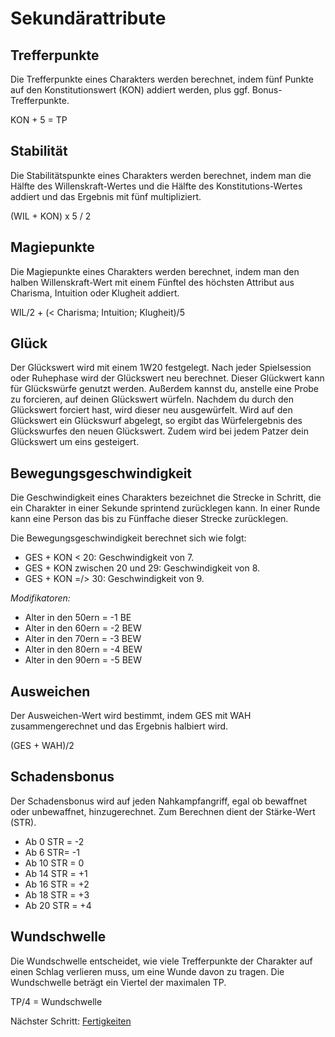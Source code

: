 # Sekundärattribute

## Trefferpunkte

Die Trefferpunkte eines Charakters werden berechnet, indem fünf Punkte auf den Konstitutionswert (KON) addiert werden, plus ggf. Bonus-Trefferpunkte.

KON + 5 = TP

## Stabilität

Die Stabilitätspunkte eines Charakters werden berechnet, indem man die Hälfte des Willenskraft-Wertes und die Hälfte des Konstitutions-Wertes addiert und das Ergebnis mit fünf multipliziert.

(WIL + KON) x 5 / 2

## Magiepunkte

Die Magiepunkte eines Charakters werden berechnet, indem man den halben Willenskraft-Wert mit einem Fünftel des höchsten Attribut aus Charisma, Intuition oder Klugheit addiert.

WIL/2 + (< Charisma; Intuition; Klugheit)/5

## Glück

Der Glückswert wird mit einem 1W20 festgelegt. Nach jeder Spielsession oder Ruhephase wird der Glückswert neu berechnet. Dieser Glückwert kann für Glückswürfe genutzt werden. Außerdem kannst du, anstelle eine Probe zu forcieren, auf deinen Glückswert würfeln. Nachdem du durch den Glückswert forciert hast, wird dieser neu ausgewürfelt. Wird auf den Glückswert ein Glückswurf abgelegt, so ergibt das Würfelergebnis des Glückswurfes den neuen Glückswert. Zudem wird bei jedem Patzer dein Glückswert um eins gesteigert.

## Bewegungsgeschwindigkeit

Die Geschwindigkeit eines Charakters bezeichnet die Strecke in Schritt, die ein Charakter in einer Sekunde sprintend zurücklegen kann. In einer Runde kann eine Person das bis zu Fünffache dieser Strecke zurücklegen.

Die Bewegungsgeschwindigkeit berechnet sich wie folgt:

- GES + KON < 20: Geschwindigkeit von 7.
- GES + KON zwischen 20 und 29: Geschwindigkeit von 8.
- GES + KON =/> 30: Geschwindigkeit von 9.

*Modifikatoren:*

- Alter in den 50ern = -1 BE
- Alter in den 60ern = -2 BEW
- Alter in den 70ern = -3 BEW
- Alter in den 80ern = -4 BEW
- Alter in den 90ern = -5 BEW

## Ausweichen

Der Ausweichen-Wert wird bestimmt, indem GES mit WAH zusammengerechnet und das Ergebnis halbiert wird.

(GES + WAH)/2

## Schadensbonus

Der Schadensbonus wird auf jeden Nahkampfangriff, egal ob bewaffnet oder unbewaffnet, hinzugerechnet. Zum Berechnen dient der Stärke-Wert (STR).

- Ab 0 STR = -2
- Ab 6 STR= -1
- Ab 10 STR = 0
- Ab 14 STR = +1
- Ab 16 STR = +2
- Ab 18 STR = +3
- Ab 20 STR = +4

## Wundschwelle

Die Wundschwelle entscheidet, wie viele Trefferpunkte der Charakter auf einen Schlag verlieren muss, um eine Wunde davon zu tragen. Die Wundschwelle beträgt ein Viertel der maximalen TP.

TP/4 = Wundschwelle

Nächster Schritt: [Fertigkeiten](Fertigkeiten.md)
